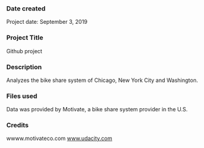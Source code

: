 ### Date created
Project date: September 3, 2019

### Project Title
Github project

### Description
Analyzes the bike share system of Chicago, New York City and Washington.

### Files used
Data was provided by Motivate, a bike share system provider in the U.S.

### Credits
wwww.motivateco.com
www.udacity.com

